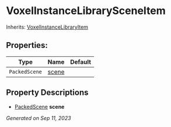 # VoxelInstanceLibrarySceneItem

Inherits: [VoxelInstanceLibraryItem](VoxelInstanceLibraryItem.md)



## Properties: 


Type           | Name               | Default 
-------------- | ------------------ | --------
`PackedScene`  | [scene](#i_scene)  |         
<p></p>

## Property Descriptions

- [PackedScene](https://docs.godotengine.org/en/stable/classes/class_packedscene.html)<span id="i_scene"></span> **scene**


_Generated on Sep 11, 2023_
